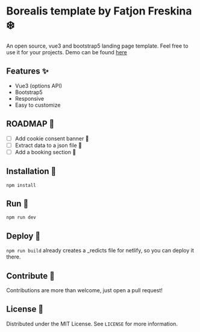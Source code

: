 # Borealis template by Fatjon Freskina :snowflake:

An open source, vue3 and bootstrap5 landing page template. Feel free to use it for your projects. Demo can be found [here](https://borealis-template.netlify.app/)

## Features :sparkles:

- Vue3 (options API)
- Bootstrap5
- Responsive
- Easy to customize

## ROADMAP :construction:

- [ ] Add cookie consent banner :cookie:
- [ ] Extract data to a json file :file_folder:
- [ ] Add a booking section :calendar:

## Installation :wrench:

`npm install`

## Run :running:

`npm run dev`

## Deploy :rocket:

`npm run build` already creates a _redicts file for netlify, so you can deploy it there.

## Contribute :raised_hands:

Contributions are more than welcome, just open a pull request!

## License :page_facing_up:

Distributed under the MIT License. See `LICENSE` for more information.